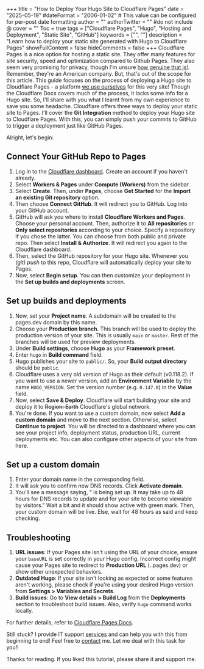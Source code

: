 +++
title = "How to Deploy Your Hugo Site to Cloudflare Pages"
date = "2025-05-19"
#dateFormat = "2006-01-02" # This value can be configured for per-post date formatting
author = ""
authorTwitter = "" #do not include @
cover = ""
Toc = true
tags = ["Cloudflare Pages", "Hugo", "Hosting and Deployment", "Static Site", "GitHub"]
keywords = ["", ""]
description = "Learn how to deploy your static site generated with Hugo to Cloudflare Pages"
showFullContent = false
hideComments = false
+++
Cloudflare Pages is a nice option for hosting a static site. They offer many features for site security, speed and optimization compared to Github Pages. They also seem very promising for privacy, though I'm unsure [how genuine that is!](https://www.simpleanalytics.com/blog/why-simple-analytics-is-a-great-alternative-to-cloudflare-web-analytics#privacy). Remember, they're an American company. But, that's out of the scope for this article. This guide focuses on the process of deploying a Hugo site to Cloudflare Pages - a platform [we use ourselves](https://blog.khalidrafi.me/en/privacy) for this very site! Though the Cloudflare Docs covers much of the process, it lacks some info for a Hugo site. So, I'll share with you what I learnt from my own experience to save you some headache. Cloudflare offers three ways to deploy your static site to Pages. I'll cover the **Git Integration** method to deploy your Hugo site to Cloudflare Pages. With this, you can simply push your commits to GitHub to trigger a deployment just like GitHub Pages.

Alright, let's begin:


## Connect Your GitHub Repo to Pages
1. Log in to the [Cloudflare dashboard](https://dash.cloudflare.com/). Create an account if you haven't already.
2. Select **Workers & Pages** under **Compute (Workers)** from the sidebar.
3. Select **Create**. Then, under **Pages**, choose **Get Started** for the **Import an existing Git repository** option.
4. Then choose **Connect GitHub**. It will redirect you to GitHub. Log into your GitHub account.
5. GitHub will ask you where to install **Cloudflare Workers and Pages**. Choose your personal account. Then, authorize it to **All repositories** or **Only select repositories** according to your choice. Specify a repository if you chose the latter. You can choose from both public and private repo. Then select **Install & Authorize**. It will redirect you again to the Cloudflare dashboard.
5. Then, select the GitHub repository for your Hugo site. Whenever you *(git) push* to this repo, Cloudflare will automatically deploy your site to Pages. 
6. Now, select **Begin setup**. You can then customize your deployment in the **Set up builds and deployments** screen.

## Set up builds and deployments
1. Now, set your **Project name**. A subdomain will be created to the pages.dev domain by this name.
2. Choose your **Production branch**. This branch will be used to deploy the production version of your site. This is usually `main` or `master`. Rest of the branches will be used for preview deployments.
3. Under **Build settings**, choose **Hugo** as your **Framework preset**.
4. Enter `hugo` in **Build command** field.
5. Hugo publishes your site to `public/`. So, your **Build output directory** should be `public`.
6. Cloudflare uses a very old version of Hugo as their default (v0.118.2). If you want to use a newer version, add an **Environment Variable** by the name `HUGO_VERSION`. Set the version number (e.g. `0.147.0`) in the **Value** field.
7. Now, select **Save & Deploy**. Cloudflare will start building your site and deploy it to ~~Region: Earth~~ Cloudflare's global network.
8. You're done. If you want to use a custom domain, now select **Add a custom domain** and move to the next section. Otherwise, select **Continue to project**. You will be directed to a dashboard where you can see your project info, deployment status, production URL, current deployments etc. You can also configure other aspects of your site from here. 

## Set up a custom domain
1. Enter your domain name in the corresponding field.
2. It will ask you to confirm new DNS records. Click **Activate domain**.
3. You'll see a message saying, "<your-domain> is being set up. It may take up to 48 hours for DNS records to update and for your site to become viewable by visitors." Wait a bit and it should show active with green mark. Then, your custom domain will be live. Else, wait for 48 hours as said and keep checking.

## Troubleshooting
1. **URL issues**: If your Pages site isn't using the URL of your choice, ensure your `baseURL` is set correctly in your Hugo config. Incorrect config might cause your Pages site to redirect to **Production URL** (<random-hash>.<project-name>.pages.dev) or show other unexpected behaviors.
2. **Outdated Hugo**: If your site isn't looking as expected or some features aren't working, please check if you're using your desired Hugo version from **Settings > Variables and Secrets**. 
3. **Build issues**: Go to **View details > Build Log** from the **Deployments** section to troubleshoot build issues. Also, verify `hugo` command works locally.

For further details, refer to [Cloudflare Pages Docs](https://developers.cloudflare.com/pages).

Still stuck? I provide IT support [services](https://blog.khalidrafi.me/en/services) and can help you with this from beginning to end! Feel free to [contact](http://blog.khalidrafi.me/en/services/#contact) me. Let me deal with this task for you!!

Thanks for reading. If you liked this tutorial, please share it and support me.
